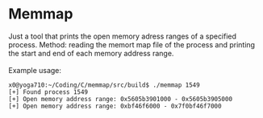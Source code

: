 # Memmap
Just a tool that prints the open memory adress ranges of a specified process.
Method: reading the memort map file of the process and printing the start and end of each memory address range.<br><br>
Example usage:
```
x0@yoga710:~/Coding/C/memmap/src/build$ ./memmap 1549
[+] Found process 1549
[+] Open memory address range: 0x5605b3901000 - 0x5605b3905000
[+] Open memory address range: 0xbf46f6000 - 0x7f0bf46f7000
```

